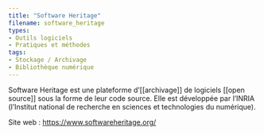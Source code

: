 ```yaml
---
title: "Software Heritage"
filename: software_heritage
types:
- Outils logiciels
- Pratiques et méthodes
tags:
- Stockage / Archivage
- Bibliothèque numérique
---
```


Software Heritage est une plateforme d’[[archivage]] de logiciels [[open source]] sous la forme de leur code source. Elle est développée par l’INRIA (l’Institut national de recherche en sciences et technologies du numérique).

Site web : <https://www.softwareheritage.org/>

